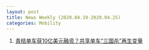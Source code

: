```yaml
---
layout: post
title: News Weekly (2020.04.19-2020.04.25) 
categories: Mobility
---
```


1. [青桔单车获10亿美元融资？共享单车“三国杀”再生变量](https://www.huxiu.com/article/351263.html)